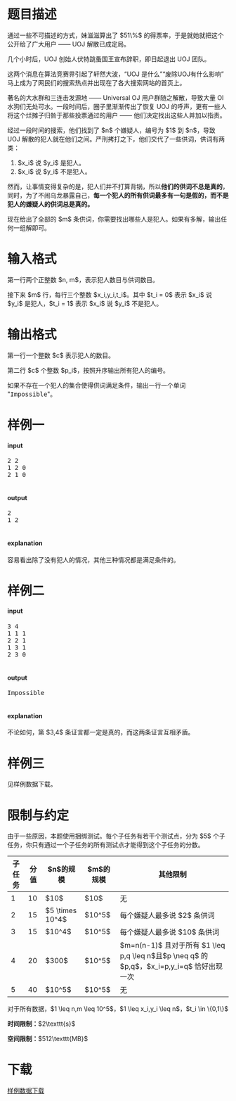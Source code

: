 # 题目描述

<p>通过一些不可描述的方式，妹滋滋算出了 $51\%$ 的得票率，于是就她就把这个公开给了广大用户 —— UOJ 解散已成定局。</p>
<p>几个小时后，UOJ 创始人伏特跳蚤国王宣布辞职，即日起退出 UOJ 团队。</p>
<p>这两个消息在算法竞赛界引起了轩然大波，“UOJ 是什么”“废除UOJ有什么影响” 马上成为了网民们的搜索热点并出现在了各大搜索网站的首页上。</p>
<p>著名的大水群和三连击发源地 —— Universal OJ 用户群随之解散，导致大量 OI 水狗们无处可水。一段时间后，圈子里渐渐传出了恢复 UOJ 的呼声，更有一些人将这个烂摊子归咎于那些投票通过的用户 —— 他们决定找出这些人并加以指责。</p>
<p>经过一段时间的搜索，他们找到了 $n$ 个嫌疑人，编号为 $1$ 到 $n$，导致 UOJ 解散的犯人就在他们之间。严刑拷打之下，他们交代了一些供词，供词有两类：</p>
<ol><li>$x_i$ 说 $y_i$ 是犯人。</li>
<li>$x_i$ 说 $y_i$ 不是犯人。</li>
</ol><p>然而，让事情变得复杂的是，犯人们并不打算背锅，所以<strong>他们的供词不总是真的</strong>，同时，为了不闹乌龙暴露自己，<strong>每一个犯人的所有供词最多有一句是假的，而不是犯人的嫌疑人的供词总是真的。</strong></p>
<p>现在给出了全部的 $m$ 条供词，你需要找出哪些人是犯人。如果有多解，输出任何一组解即可。</p>

# 输入格式


<p>第一行两个正整数 $n, m$，表示犯人数目与供词数目。</p>
<p>接下来 $m$ 行，每行三个整数 $x_i,y_i,t_i$。其中 $t_i = 0$ 表示 $x_i$ 说 $y_i$ 是犯人，$t_i = 1$ 表示 $x_i$ 说 $y_i$ 不是犯人。</p>

# 输出格式


<p>第一行一个整数 $c$ 表示犯人的数目。</p>
<p>第二行 $c$ 个整数 $p_i$，按照升序输出所有犯人的编号。</p>
<p>如果不存在一个犯人的集合使得供词满足条件，输出一行一个单词 &#34;<samp>Impossible</samp>&#34;。</p>

# 样例一


<h4>input</h4>
<pre>2 2
1 2 0
2 1 0

</pre>

<h4>output</h4>
<pre>2
1 2

</pre>

<h4>explanation</h4>
<p>容易看出除了没有犯人的情况，其他三种情况都是满足条件的。</p>

# 样例二


<h4>input</h4>
<pre>3 4
1 1 1
2 2 1
1 3 1
2 3 0

</pre>

<h4>output</h4>
<pre>Impossible

</pre>

<h4>explanation</h4>
<p>不论如何，第 $3,4$ 条证言都一定是真的，而这两条证言互相矛盾。</p>

# 样例三


<p>见样例数据下载。</p>

# 限制与约定


<p>由于一些原因，本题使用捆绑测试。每个子任务有若干个测试点，分为 $5$ 个子任务，你只有通过一个子任务的所有测试点才能得到这个子任务的分数。</p>
<div class="table-responsive">
<table class="table table-bordered table-text-center table-vertical-middle"><thead><tr><th>子任务</th>
<th>分值</th>
<th>$n$的规模</th>
<th>$m$的规模</th>
<th>其他限制</th>
</tr></thead><tbody><tr><td>1</td><td>10</td><td>$10$</td><td>$10$</td><td>无</td></tr><tr><td>2</td><td>15</td><td>$5 \times 10^4$</td><td>$10^5$</td><td>每个嫌疑人最多说 $2$ 条供词</td></tr><tr><td>3</td><td>15</td><td>$10^4$</td><td>$10^5$</td><td>每个嫌疑人最多说 $10$ 条供词</td></tr><tr><td>4</td><td>20</td><td>$300$</td><td>$10^5$</td><td>$m=n(n-1)$ 且对于所有 $1 \leq p,q \leq n$且$p \neq q$ 的 $p,q$，$x_i=p,y_i=q$ 恰好出现一次</td></tr><tr><td>5</td><td>40</td><td>$10^5$</td><td>$10^5$</td><td>无</td></tr></tbody></table></div>

<p>对于所有数据，$1 \leq n,m \leq 10^5$，$1 \leq x_i,y_i \leq n$，$t_i \in \{0,1\}$</p>
<p><strong>时间限制：</strong>$2\texttt{s}$</p>
<p><strong>空间限制：</strong>$512\texttt{MB}$</p>

# 下载


<p><a href="/download.php?type=problem&amp;id=210">样例数据下载</a></p>
